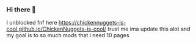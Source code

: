 ### Hi there 👋
I unblocked fnf 
here
https://chickennuggets-is-cool.github.io/ChickenNuggets-is-cool/
trust me ima update this alot 
and my goal is to so much mods that i need 10 pages 
<!--
**ChickenNuggets-is-cool/ChickenNuggets-is-cool** is a ✨ _special_ ✨ repository because its `README.md` (this file) appears on your GitHub profile.

- 🔭 I’m currently working on fnf 
- 🌱 I’m currently learning html
- 👯 I’m looking to collaborate on https://chickennuggets-is-cool.github.io/ChickenNuggets-is-cool/
- 🤔 I’m looking for help with html
- 💬 Ask me about anythin ya wanna know
- 📫 How to reach me: ...
- 😄 Pronouns: he/him
- ⚡ Fun fact: im new to this stuff
-->

